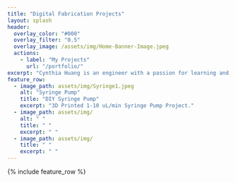 ```yaml
---
title: "Digital Fabrication Projects"
layout: splash
header:
  overlay_color: "#000"
  overlay_filter: "0.5"
  overlay_image: /assets/img/Home-Banner-Image.jpeg
  actions:
    - label: "My Projects"
      url: "/portfolio/"
excerpt: "Cynthia Huang is an engineer with a passion for learning and the open-source community. Her journey in digital fabrication and projects of the field are documented through this website."
feature_row:
  - image_path: assets/img/Syringe1.jpeg
    alt: "Syringe Pump"
    title: "DIY Syringe Pump"
    excerpt: "3D Printed 1-10 uL/min Syringe Pump Project."
  - image_path: assets/img/ 
    alt: " "
    title: " "
    excerpt: " "
  - image_path: assets/img/ 
    title: " "
    excerpt: " "
---
```


{% include feature_row %}

